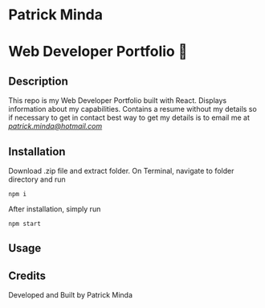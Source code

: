 # Patrick Minda 
# Web Developer Portfolio :page_facing_up:

## Description
This repo is my Web Developer Portfolio built with React. Displays information about my capabilities.
Contains a resume without my details so if necessary to get in contact best way to get my details is to email me at
*patrick.minda@hotmail.com*

## Installation
Download .zip file and extract folder. On Terminal, navigate to folder directory and run 
```
npm i
```
After installation, simply run 
```
npm start
```

## Usage


## Credits
Developed and Built by Patrick Minda
